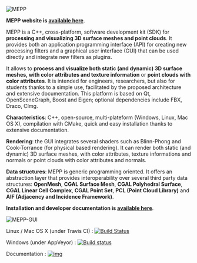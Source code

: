 ![MEPP](https://perso.liris.cnrs.fr/guillaume.lavoue/teaser.jpg)


**MEPP website is [available here](http://liris.cnrs.fr/mepp/)**.


MEPP is a C++, cross-platform, software development
kit (SDK) for **processing and visualizing 3D surface
meshes and point clouds**. It provides both an application programming
interface (API) for creating new processing filters and a
graphical user interface (GUI) that can be used directly
and integrate new filters as plugins.

It allows to **process and visualize both static (and
dynamic) 3D surface meshes, with color attributes and
texture information** or **point clouds with color attributes**.
It is intended for engineers, researchers, but also for
students thanks to a simple use, facilitated by the
proposed architecture and extensive documentation.
This platform is based on Qt, OpenSceneGraph, Boost
and Eigen; optional dependencies include FBX, Draco,
CImg.

**Characteristics**:
C++, open-source, multi-plateform (Windows, Linux,
Mac OS X), compilation with CMake, quick and easy installation thanks to
extensive documentation.

**Rendering**: the GUI integrates several shaders such as Blinn-Phong and Cook-Torrance (for
physical based rendering). It can render both static (and dynamic) 3D
surface meshes, with color attributes, texture informations and normals or point clouds with color attributes and normals.

**Data structures**: MEPP is generic programming oriented. It offers
an abstraction layer that provides interoperability over several third party data structures: **OpenMesh**, **CGAL Surface Mesh**, **CGAL Polyhedral Surface**, **CGAL Linear Cell Complex**, **CGAL Point Set**, **PCL (Point Cloud Library)** and **AIF (Adjacency and Incidence Framework)**.


**Installation and developer documentation is [available here](http://liris.cnrs.fr/mepp/doc/nightly/)**.


![MEPP-GUI](https://projet.liris.cnrs.fr/mepp/images/mepp2/MEPP2-GUI-V2.PNG)


Linux / Mac OS X (under Travis CI) : [![Build Status](https://travis-ci.org/MEPP-team/MEPP2.svg?branch=master)](https://travis-ci.org/MEPP-team/MEPP2)

Windows (under AppVeyor) : [![Build status](https://ci.appveyor.com/api/projects/status/wrlfantide2fwcpj/branch/master?svg=true)](https://ci.appveyor.com/project/MEPPteam/mepp2)

Documentation : [![img](https://img.shields.io/badge/Documentation-nightly-brightgreen.svg)](http://liris.cnrs.fr/mepp/doc/nightly/)
